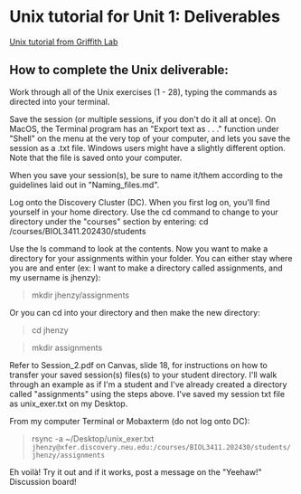 # Unix tutorial for Unit 1: Deliverables

[Unix tutorial from Griffith Lab](https://rnabio.org/module-00-setup/0000/08/01/Unix/)

## How to complete the Unix deliverable:

Work through all of the Unix exercises (1 - 28), typing the commands as directed into your terminal. 

Save the session (or multiple sessions, if you don't do it all at once). On MacOS, the Terminal program has an "Export text as . . ." function under "Shell" on the menu at the very top of your computer, and lets you save the session as a .txt file. Windows users might have a slightly different option. Note that the file is saved onto your computer.

When you save your session(s), be sure to name it/them according to the guidelines laid out in "Naming_files.md". 

Log onto the Discovery Cluster (DC). When you first log on, you'll find yourself in your home directory. Use the cd command to change to your directory under the "courses" section by entering: cd /courses/BIOL3411.202430/students

Use the ls command to look at the contents. Now you want to make a directory for your assignments within your folder. You can either stay where you are and enter (ex: I want to make a directory called assignments, and my username is jhenzy):

> mkdir jhenzy/assignments

Or you can cd into your directory and then make the new directory:

> cd jhenzy

> mkdir assignments

Refer to Session_2.pdf on Canvas, slide 18, for instructions on how to transfer your saved session(s) files(s) to your student directory. I'll walk through an example as if I'm a student and I've already created a directory called "assignments" using the steps above. I've saved my session txt file as unix_exer.txt on my Desktop.

From my computer Terminal or Mobaxterm (do not log onto DC):

> rsync -a ~/Desktop/unix_exer.txt `jhenzy@xfer.discovery.neu.edu:/courses/BIOL3411.202430/students/jhenzy/assignments`

Eh voilà! Try it out and if it works, post a message on the "Yeehaw!" Discussion board! 

